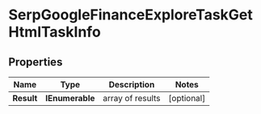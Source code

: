# SerpGoogleFinanceExploreTaskGetHtmlTaskInfo


## Properties

| Name | Type | Description | Notes |
|------------ | ------------- | ------------- | -------------|
**Result** | **IEnumerable<SerpGoogleFinanceExploreTaskGetHtmlResultInfo>** | array of results |[optional]|
